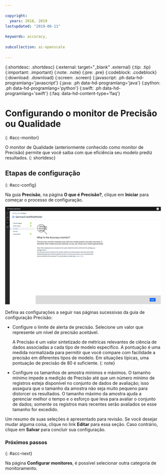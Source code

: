 ```yaml
---

copyright:
  years: 2018, 2019
lastupdated: "2019-06-11"

keywords: accuracy, 

subcollection: ai-openscale

---
```


{:shortdesc: .shortdesc}
{:external: target="_blank" .external}
{:tip: .tip}
{:important: .important}
{:note: .note}
{:pre: .pre}
{:codeblock: .codeblock}
{:download: .download}
{:screen: .screen}
{:javascript: .ph data-hd-programlang='javascript'}
{:java: .ph data-hd-programlang='java'}
{:python: .ph data-hd-programlang='python'}
{:swift: .ph data-hd-programlang='swift'}
{:faq: data-hd-content-type='faq'}

# Configurando o monitor de Precisão ou Qualidade
{: #acc-monitor}

O monitor de Qualidade (anteriormente conhecido como monitor de Precisão) permite que você saiba com que eficiência seu modelo prediz resultados.
{: shortdesc}

## Etapas de configuração
{: #acc-config}

Na guia **Precisão**, na página **O que é Precisão?**, clique em **Iniciar** para começar o processo de configuração.

![O Que É Precisão? página](images/accuracy-what-is.png)

Defina as configurações a seguir nas páginas sucessivas da guia de configuração Precisão:

-  Configure o limite de alerta de precisão. Selecione um valor que represente um nível de precisão aceitável.

    A Precisão é um valor sintetizado de métricas relevantes de ciência de dados associadas a cada tipo de modelo específico. A pontuação é uma medida normalizada para permitir que você compare com facilidade a precisão em diferentes tipos de modelo. Em situações típicas, uma pontuação de precisão de 80 é suficiente.
    {: note}

-  Configure os tamanhos de amostra mínimos e máximos. O tamanho mínimo impede a medição de Precisão até que um número mínimo de registros esteja disponível no conjunto de dados de avaliação; isso assegura que o tamanho da amostra não seja muito pequeno para distorcer os resultados. O tamanho máximo da amostra ajuda a gerenciar melhor o tempo e o esforço que leva para avaliar o conjunto de dados; somente os registros mais recentes serão avaliados se esse tamanho for excedido.


Um resumo de suas seleções é apresentado para revisão. Se você desejar mudar alguma coisa, clique no link **Editar** para essa seção. Caso contrário, clique em **Salvar** para concluir sua configuração.

### Próximos passos
{: #acc-next}

Na página **Configurar monitores**, é possível selecionar outra categoria de monitoramento.
